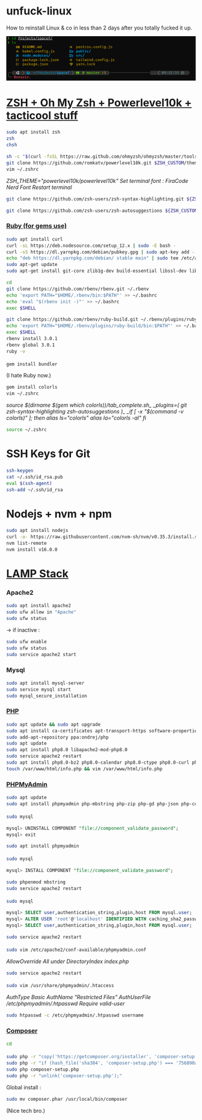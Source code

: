 # unfuck-linux
How to reinstall Linux &amp; co in less than 2 days after you totally fucked it up.

![alt text](https://github.com/a-dagnicourt/unfuck-linux/blob/main/assets/terminal.png "Much wow")

# [ZSH + Oh My Zsh + Powerlevel10k + tacticool stuff](https://dev.to/abdfnx/oh-my-zsh-powerlevel10k-cool-terminal-1no0)

```zsh
sudo apt install zsh
zsh
chsh
```

```zsh
sh -c "$(curl -fsSL https://raw.github.com/ohmyzsh/ohmyzsh/master/tools/install.sh)"
git clone https://github.com/romkatv/powerlevel10k.git $ZSH_CUSTOM/themes/powerlevel10k
vim ~/.zshrc
```

_ZSH_THEME="powerlevel10k/powerlevel10k"_
_Set terminal font : FiraCode Nerd Font_
_Restart terminal_

```zsh
git clone https://github.com/zsh-users/zsh-syntax-highlighting.git ${ZSH_CUSTOM:-~/.oh-my-zsh/custom}/plugins/zsh-syntax-highlighting
```

```zsh
git clone https://github.com/zsh-users/zsh-autosuggestions ${ZSH_CUSTOM:-~/.oh-my-zsh/custom}/plugins/zsh-autosuggestions
```

### [Ruby (for gems use)](https://gorails.com/setup/ubuntu/20.04)

```zsh
sudo apt install curl
curl -sL https://deb.nodesource.com/setup_12.x | sudo -E bash -
curl -sS https://dl.yarnpkg.com/debian/pubkey.gpg | sudo apt-key add -
echo "deb https://dl.yarnpkg.com/debian/ stable main" | sudo tee /etc/apt/sources.list.d/yarn.list
sudo apt-get update
sudo apt-get install git-core zlib1g-dev build-essential libssl-dev libreadline-dev libyaml-dev libsqlite3-dev sqlite3 libxml2-dev libxslt1-dev libcurl4-openssl-dev software-properties-common libffi-dev nodejs yarn
```

```zsh
cd
git clone https://github.com/rbenv/rbenv.git ~/.rbenv
echo 'export PATH="$HOME/.rbenv/bin:$PATH"' >> ~/.bashrc
echo 'eval "$(rbenv init -)"' >> ~/.bashrc
exec $SHELL
```

```zsh
git clone https://github.com/rbenv/ruby-build.git ~/.rbenv/plugins/ruby-build
echo 'export PATH="$HOME/.rbenv/plugins/ruby-build/bin:$PATH"' >> ~/.bashrc
exec $SHELL
rbenv install 3.0.1
rbenv global 3.0.1
ruby -v

gem install bundler
```

(I hate Ruby now.)

```zsh
gem install colorls
vim ~/.zshrc
```

_source $(dirname $(gem which colorls))/tab_complete.sh_
_plugins=( git zsh-syntax-highlighting zsh-autosuggestions )_
_if [ -x "$(command -v colorls)" ]; then_
_alias ls="colorls"_
_alias la="colorls -al"_
_fi_

```zsh
source ~/.zshrc
```

# SSH Keys for Git

```zsh
ssh-keygen
cat ~/.ssh/id_rsa.pub
eval $(ssh-agent)
ssh-add ~/.ssh/id_rsa
```

# Nodejs + nvm + npm

```zsh
sudo apt install nodejs
curl -o- https://raw.githubusercontent.com/nvm-sh/nvm/v0.35.3/install.sh | zsh
nvm list-remote
nvm install v16.0.0
```

# [LAMP Stack](https://www.digitalocean.com/community/tutorials/how-to-install-linux-apache-mysql-php-lamp-stack-on-ubuntu-20-04)

### Apache2

```zsh
sudo apt install apache2
sudo ufw allow in "Apache"
sudo ufw status
```

-> if inactive :

```zsh
sudo ufw enable
sudo ufw status
sudo service apache2 start
```

### Mysql

```zsh
sudo apt install mysql-server
sudo service mysql start
sudo mysql_secure_installation
```

### [PHP](https://www.tecmint.com/install-php-8-on-ubuntu/)

```zsh
sudo apt update && sudo apt upgrade
sudo apt install ca-certificates apt-transport-https software-properties-common
sudo add-apt-repository ppa:ondrej/php
sudo apt update
sudo apt install php8.0 libapache2-mod-php8.0
sudo service apache2 restart
sudo apt install php8.0-bz2 php8.0-calendar php8.0-ctype php8.0-curl php8.0-date php8.0-exif php8.0-fileinfo php8.0-filter php8.0-ftp php8.0-gd php8.0-gettext php8.0-gmp php8.0-hash php8.0-iconv php8.0-intl php8.0-json php8.0-libxml php8.0-mbstring php8.0-openssl php8.0-pcntl php8.0-pcre php8.0-posix php8.0-readline php8.0-Reflection php8.0-session php8.0-shmop php8.0-sockets php8.0-sodiumphp8.0-ssh2 php8.0-standard php8.0-sysvmsg php8.0-sysvsem php8.0-sysvshm php8.0-tokenizer php8.0-uuid php8.0-xdebug php8.0-opcache php8.0-zlib
touch /var/www/html/info.php && vim /var/www/html/info.php
```

### [PHPMyAdmin](https://www.digitalocean.com/community/tutorials/how-to-install-and-secure-phpmyadmin-on-ubuntu-20-04-fr)

```zsh
sudo apt update
sudo apt install phpmyadmin php-mbstring php-zip php-gd php-json php-curl

sudo mysql
```

```sql
mysql> UNINSTALL COMPONENT "file://component_validate_password";
mysql> exit
```

```zsh
sudo apt install phpmyadmin

sudo mysql
```

```sql
mysql> INSTALL COMPONENT "file://component_validate_password";
```

```zsh
sudo phpenmod mbstring
sudo service apache2 restart

sudo mysql
```

```sql
mysql> SELECT user,authentication_string,plugin,host FROM mysql.user;
mysql> ALTER USER 'root'@'localhost' IDENTIFIED WITH caching_sha2_password BY 'password';
mysql> SELECT user,authentication_string,plugin,host FROM mysql.user;
```

```zsh
sudo service apache2 restart

sudo vim /etc/apache2/conf-available/phpmyadmin.conf
```

_AllowOverride All under DirectoryIndex index.php_

```zsh
sudo service apache2 restart

sudo vim /usr/share/phpmyadmin/.htaccess
```

_AuthType Basic_
_AuthName "Restricted Files"_
_AuthUserFile /etc/phpmyadmin/.htpasswd_
_Require valid-user_

```zsh
sudo htpasswd -c /etc/phpmyadmin/.htpasswd username
```

### [Composer](https://getcomposer.org/doc/00-intro.md#installation-linux-unix-macos)

```zsh
cd

sudo php -r "copy('https://getcomposer.org/installer', 'composer-setup.php');"
sudo php -r "if (hash_file('sha384', 'composer-setup.php') === '756890a4488ce9024fc62c56153228907f1545c228516cbf63f885e036d37e9a59d27d63f46af1d4d07ee0f76181c7d3') { echo 'Installer verified'; } else { echo 'Installer corrupt'; unlink('composer-setup.php'); } echo PHP_EOL;"
sudo php composer-setup.php
sudo php -r "unlink('composer-setup.php');"
```

Global install :

```zsh
sudo mv composer.phar /usr/local/bin/composer
```

(Nice tech bro.)
